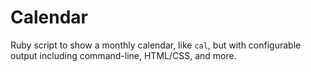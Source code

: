 # Calendar
Ruby script to show a monthly calendar, like `cal`, but with configurable output including command-line, HTML/CSS, and more.
